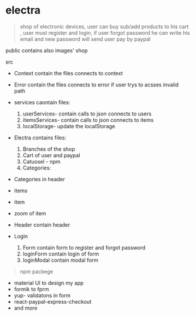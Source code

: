 #  electra
> shop of electronic devices, user can buy sub/add
products to his cart
, user must register and login, if user forgot password he can write his email and new password will send user pay by paypal 

public contains also images' shop

src
- Context
contain the files connects to context 
- Error
contain the files connects to error if user trys to acsses invalid path
- services
caontain files:
  1. userServices- contain calls to json connects to users
  2. itemsServices- contain calls to json connects to items
  3. localStorage- update the localStorage

- Electra
contains files:
  1. Branches of the shop
  2. Cart of user and paypal
  3. Catuosel - npm
  4. Categories:
- Categories in header 
- items
- item
- zoom of item

- Header 
contain header

- Login
  1. Form contain form to register and forgot password
  2. loginForm contain login of form
  3. loginModal contain modal form

> npm packege
- material UI to design my app
- formik to fprm
- yup- validatons in form
- react-paypal-express-checkout
- and more




